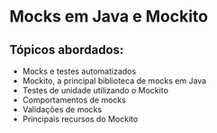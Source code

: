 # Mocks em Java e Mockito

## Tópicos abordados:

- Mocks e testes automatizados
- Mockito, a principal biblioteca de mocks em Java
- Testes de unidade utilizando o Mockito
- Comportamentos de mocks
- Validações de mocks
- Principais recursos do Mockito